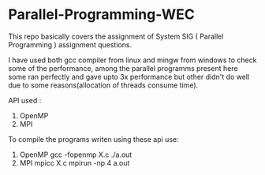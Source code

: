# Parallel-Programming-WEC

This repo basically covers the assignment of System SIG ( Parallel Programming ) assignment questions.

I have used both gcc compiler from linux and mingw from windows to check some of the performance, among the parallel programms present here some ran perfectly and gave upto 3x performance but other didn't do well due to some reasons(allocation of threads consume time).

API used :

1. OpenMP
2. MPI

To compile the programs writen using these api use:

1. OpenMP
   gcc -fopenmp X.c
   ./a.out
2. MPI
   mpicc X.c
   mpirun -np 4 a.out
